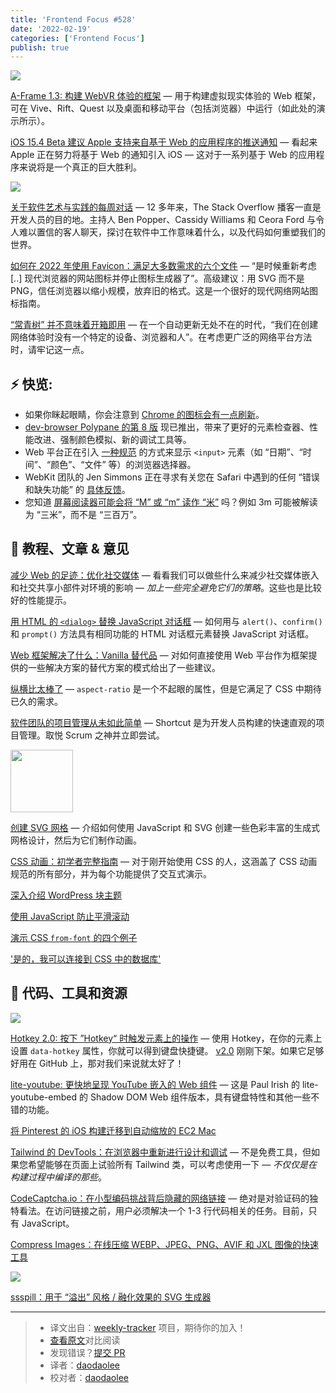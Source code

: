 ```yaml
---
title: 'Frontend Focus #528'
date: '2022-02-19'
categories: ['Frontend Focus']
publish: true
---
```


![](https://res.cloudinary.com/cpress/image/upload/w_1280,e_sharpen:60/v1644425740/snhc7fyfcgijgpzisjif.png)

<!--以上是预览信息，图片一张或限制百字左右，前者优先-->
<!-- more -->

[A-Frame 1.3: 构建 WebVR 体验的框架](https://frontendfoc.us/link/119518/web "aframe.io") — 用于构建虚拟现实体验的 Web 框架，可在 Vive、Rift、Quest 以及桌面和移动平台（包括浏览器）中运行（如此处的演示所示）。

[iOS 15.4 Beta 建议 Apple 支持来自基于 Web 的应用程序的推送通知](https://frontendfoc.us/link/119496/web "www.macrumors.com") — 看起来 Apple 正在努力将基于 Web 的通知引入 iOS — 这对于一系列基于 Web 的应用程序来说将是一个真正的巨大胜利。

![](https://copm.s3.amazonaws.com/a90e1d2b.png)

[关于软件艺术与实践的每周对话](https://frontendfoc.us/link/119498/web "stackoverflow.blog") — 12 多年来，The Stack Overflow 播客一直是开发人员的目的地。主持人 Ben Popper、Cassidy Williams 和 Ceora Ford 与令人难以置信的客人聊天，探讨在软件中工作意味着什么，以及代码如何重塑我们的世界。

[如何在 2022 年使用 Favicon：满足大多数需求的六个文件](https://frontendfoc.us/link/119497/web "evilmartians.com") — “是时候重新考虑 [..] 现代浏览器的网站图标并停止图标生成器了”。高级建议：用 SVG 而不是 PNG，信任浏览器以缩小规模，放弃旧的格式。这是一个很好的现代网络网站图标指南。

[“常青树” 并不意味着开箱即用](https://frontendfoc.us/link/119499/web "css-tricks.com") — 在一个自动更新无处不在的时代，“我们在创建网络体验时没有一个特定的设备、浏览器和人”。在考虑更广泛的网络平台方法时，请牢记这一点。

## **⚡️ 快览:**

*   如果你眯起眼睛，你会注意到 [Chrome 的图标会有一点刷新](https://frontendfoc.us/link/119501/web)。
*   [dev-browser Polypane 的第 8 版](https://frontendfoc.us/link/119502/web) 现已推出，带来了更好的元素检查器、性能改进、强制颜色模拟、新的调试工具等。
*   Web 平台正在引入 [一种规范](https://frontendfoc.us/link/119503/web) 的方式来显示 `<input>` 元素（如 “日期”、“时间”、“颜色”、“文件” 等）的浏览器选择器。
*   WebKit 团队的 Jen Simmons 正在寻求有关您在 Safari 中遇到的任何 “错误和缺失功能” 的 [具体反馈](https://frontendfoc.us/link/119504/web)。
*   您知道 [屏幕阅读器可能会将 “M” 或 “m” 读作 “米”](https://frontendfoc.us/link/119529/web) 吗？例如 3m 可能被解读为 “三米”，而不是 “三百万”。

## 📙 **教程、文章 & 意见**

[减少 Web 的足迹：优化社交媒体](https://frontendfoc.us/link/119500/web "www.smashingmagazine.com") — 看看我们可以做些什么来减少社交媒体嵌入和社交共享小部件对环境的影响 — _加上一些完全避免它们的策略_。这些也是比较好的性能提示。

[用 HTML 的 `<dialog>` 替换 JavaScript 对话框](https://frontendfoc.us/link/119505/web "css-tricks.com") — 如何用与 `alert()`、`confirm()` 和 `prompt()` 方法具有相同功能的 HTML 对话框元素替换 JavaScript 对话框。

[Web 框架解决了什么：Vanilla 替代品](https://frontendfoc.us/link/119528/web "www.smashingmagazine.com") — 对如何直接使用 Web 平台作为框架提供的一些解决方案的替代方案的模式给出了一些建议。

[纵横比太棒了](https://frontendfoc.us/link/119506/web "css-irl.info") — `aspect-ratio` 是一个不起眼的属性，但是它满足了 CSS 中期待已久的需求。

[软件团队的项目管理从未如此简单](https://frontendfoc.us/link/119507/web "shortcut.com") — Shortcut 是为开发人员构建的快速直观的项目管理。取悦 Scrum 之神并立即尝试。

<img src="https://res.cloudinary.com/cpress/image/upload/w_1280,e_sharpen:60/v1644414068/rftua18elie6c5kxjkb4.png" style="width: 100px">

[创建 SVG 网格](https://frontendfoc.us/link/119508/web "frontend.horse") — 介绍如何使用 JavaScript 和 SVG 创建一些色彩丰富的生成式网格设计，然后为它们制作动画。

[CSS 动画：初学者完整指南](https://frontendfoc.us/link/119509/web "themeisle.com") — 对于刚开始使用 CSS 的人，这涵盖了 CSS 动画规范的所有部分，并为每个功能提供了交互式演示。

[深入介绍 WordPress 块主题](https://frontendfoc.us/link/119510/web "css-tricks.com")

[使用 JavaScript 防止平滑滚动](https://frontendfoc.us/link/119511/web)  

[演示 CSS `from-font` 的四个例子](https://frontendfoc.us/link/119512/web)  

['是的，我可以连接到 CSS 中的数据库'](https://frontendfoc.us/link/119513/web)  

## 🔧 **代码、工具和资源**

![](https://res.cloudinary.com/cpress/image/upload/w_1280,e_sharpen:60/lshap7rotbwebvc00zjy.jpg)

[Hotkey 2.0: 按下 ”Hotkey“ 时触发元素上的操作](https://frontendfoc.us/link/119524/web "github.com") — 使用 Hotkey，在你的元素上设置 `data-hotkey` 属性，你就可以得到键盘快捷键。 [v2.0](https://frontendfoc.us/link/119525/web) 刚刚下架。如果它足够好用在 GitHub 上，那对我们来说就太好了！

[lite-youtube: 更快地呈现 YouTube 嵌入的 Web 组件](https://frontendfoc.us/link/119522/web "github.com") — 这是 Paul Irish 的 lite-youtube-embed 的 Shadow DOM Web 组件版本，具有键盘特性和其他一些不错的功能。

[将 Pinterest 的 iOS 构建迁移到自动缩放的 EC2 Mac](https://frontendfoc.us/link/119520/web "buildkite.com")

[Tailwind 的 DevTools：在浏览器中重新进行设计和调试](https://frontendfoc.us/link/119519/web "devtoolsfortailwind.com") — 不是免费工具，但如果您希望能够在页面上试验所有 Tailwind 类，可以考虑使用一下 — _不仅仅是在构建过程中编译的那些_。

[CodeCaptcha.io：在小型编码挑战背后隐藏的网络链接](https://frontendfoc.us/link/119521/web "www.codecaptcha.io") — 绝对是对验证码的独特看法。在访问链接之前，用户必须解决一个 1-3 行代码相关的任务。目前，只有 JavaScript。

[Compress Images：在线压缩 WEBP、JPEG、PNG、AVIF 和 JXL 图像的快速工具](https://frontendfoc.us/link/119526/web "www.webutils.app")

![](https://res.cloudinary.com/cpress/image/upload/w_1280,e_sharpen:60/b6popfciytbjfhyvhxzm.jpg)

[ssspill：用于 “溢出” 风格 / 融化效果的 SVG 生成器](https://frontendfoc.us/link/119527/web "fffuel.co")

---
> * 译文出自：[weekly-tracker](https://github.com/FEDarling/weekly-tracker) 项目，期待你的加入！
> * [查看原文](https://frontendfoc.us/issues/528)对比阅读
> * 发现错误？[提交 PR](https://github.com/FEDarling/weekly-tracker/blob/main/weeklys/frontend_focus/528)
> * 译者：[daodaolee](https://github.com/daodaolee)
> * 校对者：[daodaolee](https://github.com/daodaolee)
